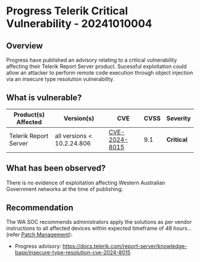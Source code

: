 # Progress Telerik Critical Vulnerability - 20241010004

## Overview

Progress have published an advisory relating to a crtiical vulnerability affecting their Telerik Report Server product. Sucessful exploitation could allow an attacker to perform remote code execution through object injection via an insecure type resolution vulnerability.

## What is vulnerable?

| Product(s) Affected   | Version(s)                 | CVE                                                             | CVSS | Severity     |
| --------------------- | -------------------------- | --------------------------------------------------------------- | ---- | ------------ |
| Telerik Report Server | all versions < 10.2.24.806 | [CVE-2024-8015](https://nvd.nist.gov/vuln/detail/CVE-2024-8015) | 9.1  | **Critical** |

## What has been observed?

There is no evidence of exploitation affecting Western Australian Government networks at the time of publishing.

## Recommendation

The WA SOC recommends administrators apply the solutions as per vendor instructions to all affected devices within expected timeframe of *48 hours...* (refer [Patch Management](../guidelines/patch-management.md)):

- Progress advisory: <https://docs.telerik.com/report-server/knowledge-base/insecure-type-resolution-cve-2024-8015>
